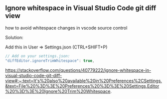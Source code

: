 ## Ignore whitespace in Visual Studio Code git diff view

how to avoid whitespace changes in vscode source control

Solution:

Add this in User => Settings.json (CTRL+SHIFT+P)

```jsx showLineNumbers
// Add on your settings.json:
"diffEditor.ignoreTrimWhitespace": true,
```

https://stackoverflow.com/questions/40779222/ignore-whitespace-in-visual-studio-code-git-diff-view#:~:text=It's%20also%20available%20in%20Preferences%2CSettings.&text=File%20%3D%3E%20Preferences%20%3D%3E%20Settings,Editor%20%3D%3E%20Ignore%20Trim%20Whitespace.
